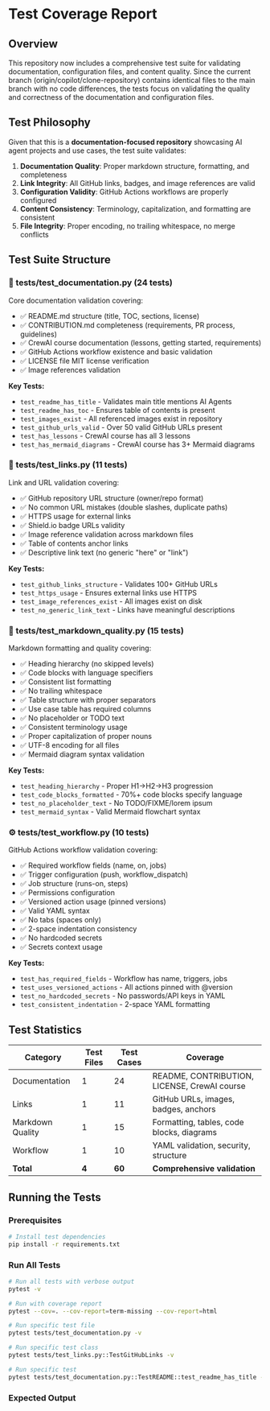 # Test Coverage Report

## Overview

This repository now includes a comprehensive test suite for validating documentation, configuration files, and content quality. Since the current branch (origin/copilot/clone-repository) contains identical files to the main branch with no code differences, the tests focus on validating the quality and correctness of the documentation and configuration files.

## Test Philosophy

Given that this is a **documentation-focused repository** showcasing AI agent projects and use cases, the test suite validates:

1. **Documentation Quality**: Proper markdown structure, formatting, and completeness
2. **Link Integrity**: All GitHub links, badges, and image references are valid
3. **Configuration Validity**: GitHub Actions workflows are properly configured
4. **Content Consistency**: Terminology, capitalization, and formatting are consistent
5. **File Integrity**: Proper encoding, no trailing whitespace, no merge conflicts

## Test Suite Structure

### 📄 tests/test_documentation.py (24 tests)
Core documentation validation covering:
- ✅ README.md structure (title, TOC, sections, license)
- ✅ CONTRIBUTION.md completeness (requirements, PR process, guidelines)
- ✅ CrewAI course documentation (lessons, getting started, requirements)
- ✅ GitHub Actions workflow existence and basic validation
- ✅ LICENSE file MIT license verification
- ✅ Image references validation

**Key Tests:**
- `test_readme_has_title` - Validates main title mentions AI Agents
- `test_readme_has_toc` - Ensures table of contents is present
- `test_images_exist` - All referenced images exist in repository
- `test_github_urls_valid` - Over 50 valid GitHub URLs present
- `test_has_lessons` - CrewAI course has all 3 lessons
- `test_has_mermaid_diagrams` - CrewAI course has 3+ Mermaid diagrams

### 🔗 tests/test_links.py (11 tests)
Link and URL validation covering:
- ✅ GitHub repository URL structure (owner/repo format)
- ✅ No common URL mistakes (double slashes, duplicate paths)
- ✅ HTTPS usage for external links
- ✅ Shield.io badge URLs validity
- ✅ Image reference validation across markdown files
- ✅ Table of contents anchor links
- ✅ Descriptive link text (no generic "here" or "link")

**Key Tests:**
- `test_github_links_structure` - Validates 100+ GitHub URLs
- `test_https_usage` - Ensures external links use HTTPS
- `test_image_references_exist` - All images exist on disk
- `test_no_generic_link_text` - Links have meaningful descriptions

### 📝 tests/test_markdown_quality.py (15 tests)
Markdown formatting and quality covering:
- ✅ Heading hierarchy (no skipped levels)
- ✅ Code blocks with language specifiers
- ✅ Consistent list formatting
- ✅ No trailing whitespace
- ✅ Table structure with proper separators
- ✅ Use case table has required columns
- ✅ No placeholder or TODO text
- ✅ Consistent terminology usage
- ✅ Proper capitalization of proper nouns
- ✅ UTF-8 encoding for all files
- ✅ Mermaid diagram syntax validation

**Key Tests:**
- `test_heading_hierarchy` - Proper H1→H2→H3 progression
- `test_code_blocks_formatted` - 70%+ code blocks specify language
- `test_no_placeholder_text` - No TODO/FIXME/lorem ipsum
- `test_mermaid_syntax` - Valid Mermaid flowchart syntax

### ⚙️ tests/test_workflow.py (10 tests)
GitHub Actions workflow validation covering:
- ✅ Required workflow fields (name, on, jobs)
- ✅ Trigger configuration (push, workflow_dispatch)
- ✅ Job structure (runs-on, steps)
- ✅ Permissions configuration
- ✅ Versioned action usage (pinned versions)
- ✅ Valid YAML syntax
- ✅ No tabs (spaces only)
- ✅ 2-space indentation consistency
- ✅ No hardcoded secrets
- ✅ Secrets context usage

**Key Tests:**
- `test_has_required_fields` - Workflow has name, triggers, jobs
- `test_uses_versioned_actions` - All actions pinned with @version
- `test_no_hardcoded_secrets` - No passwords/API keys in YAML
- `test_consistent_indentation` - 2-space YAML formatting

## Test Statistics

| Category | Test Files | Test Cases | Coverage |
|----------|-----------|-----------|----------|
| Documentation | 1 | 24 | README, CONTRIBUTION, LICENSE, CrewAI course |
| Links | 1 | 11 | GitHub URLs, images, badges, anchors |
| Markdown Quality | 1 | 15 | Formatting, tables, code blocks, diagrams |
| Workflow | 1 | 10 | YAML validation, security, structure |
| **Total** | **4** | **60** | **Comprehensive validation** |

## Running the Tests

### Prerequisites

```bash
# Install test dependencies
pip install -r requirements.txt
```

### Run All Tests

```bash
# Run all tests with verbose output
pytest -v

# Run with coverage report
pytest --cov=. --cov-report=term-missing --cov-report=html

# Run specific test file
pytest tests/test_documentation.py -v

# Run specific test class
pytest tests/test_links.py::TestGitHubLinks -v

# Run specific test
pytest tests/test_documentation.py::TestREADME::test_readme_has_title -v
```

### Expected Output
```bash
```